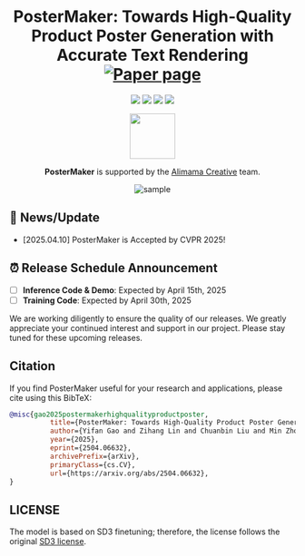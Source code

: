 <div align="center">
  
# PosterMaker: Towards High-Quality Product Poster Generation with Accurate Text Rendering  [![Paper page](https://huggingface.co/datasets/huggingface/badges/resolve/main/paper-page-md-dark.svg)](https://poster-maker.github.io)

<a href='https://arxiv.org/abs/2504.06632'><img src='https://img.shields.io/badge/Paper-Arxiv-red'></a> <a href='asset/pdfs/CVPR2025_Arxiv.pdf'><img src='https://img.shields.io/badge/Paper-PDF-orange'></a> <a href='https://github.com/eafn/PosterMaker'><img src='https://img.shields.io/badge/Code-Github-green'></a> <a><img src='https://img.shields.io/badge/Demo-HuggingFace-yellow'></a>


<img src="https://github.com/alimama-creative/FLUX-Controlnet-Inpainting/blob/main/images/alibabaalimama.png" height=80>

**PosterMaker** is supported by the [Alimama Creative](https://huggingface.co/alimama-creative) team. 

![sample](asset/images/tesear.png "sample")
</div>


## 🎉 News/Update

- [2025.04.10] PosterMaker is Accepted by CVPR 2025!


## ⏰ Release Schedule Announcement

- [ ] **Inference Code & Demo**: Expected by April 15th, 2025
- [ ] **Training Code**: Expected by April 30th, 2025

We are working diligently to ensure the quality of our releases. We greatly appreciate your continued interest and support in our project. Please stay tuned for these upcoming releases.

## Citation
If you find PosterMaker useful for your research and applications, please cite using this BibTeX:

```BibTeX
@misc{gao2025postermakerhighqualityproductposter,
          title={PosterMaker: Towards High-Quality Product Poster Generation with Accurate Text Rendering}, 
          author={Yifan Gao and Zihang Lin and Chuanbin Liu and Min Zhou and Tiezheng Ge and Bo Zheng and Hongtao Xie},
          year={2025},
          eprint={2504.06632},
          archivePrefix={arXiv},
          primaryClass={cs.CV},
          url={https://arxiv.org/abs/2504.06632},
}
```

## LICENSE
The model is based on SD3 finetuning; therefore, the license follows the original [SD3 license](https://huggingface.co/stabilityai/stable-diffusion-3-medium#license).
